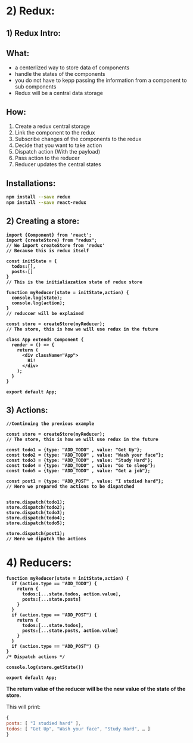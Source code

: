 # 2) Redux:


## 1) Redux Intro:

## What:
- a centerlized way to store data of components
- handle the states of the components  
- you do not have to kepp passing the information from a component to sub components
- Redux will be a central data storage


## How:

1. Create a redux central storage
2. Link the component to the redux
3. Subscribe changes of the components to the redux
4. Decide that you want to take action
5. Dispatch action (With the payload)
6. Pass action to the reducer
7. Reducer updates the central states



## Installations:

<b>

```bash
npm install --save redux
npm install --save react-redux
```

</b>





## 2) Creating a store:

<b>

```Js
import {Component} from 'react';
import {createStore} from "redux";
// We import createStore from 'redux'
// Because this is redux itself

const initState = {
  todos:[],
  posts:[]
}
// This is the initialiazation state of redux store

function myReducer(state = initState,action) {
  console.log(state);
  console.log(action);
}
// reduccer will be explained

const store = createStore(myReducer);
// The store, this is how we will use redux in the future

class App extends Component {
  render = () => {
    return (
      <div className="App">
        Hi!
      </div>
    );
  }
}

export default App;
```

</b>










## 3) Actions:

<b>

```Js
//Continuing the previous example

const store = createStore(myReducer);
// The store, this is how we will use redux in the future

const todo1 = {type: "ADD_TODO" , value: "Get Up"};
const todo2 = {type: "ADD_TODO" , value: "Wash your face"};
const todo3 = {type: "ADD_TODO" , value: "Study Hard"};
const todo4 = {type: "ADD_TODO" , value: "Go to sleep"};
const todo5 = {type: "ADD_TODO" , value: "Get a job"};

const post1 = {type: "ADD_POST" , value: "I studied hard"};
// Here we prepared the actions to be dispatched


store.dispatch(todo1);
store.dispatch(todo2);
store.dispatch(todo3);
store.dispatch(todo4);
store.dispatch(todo5);

store.dispatch(post1);
// Here we dipatch the actions
```

</b>












# 4) Reducers:


<b>

```Js
function myReducer(state = initState,action) {
  if (action.type == "ADD_TODO") {
    return {
      todos:[...state.todos, action.value],
      posts:[...state.posts]
    }
  }
  if (action.type == "ADD_POST") {
    return {
      todos:[...state.todos],
      posts:[...state.posts, action.value]
    }
  }
  if (action.type == "ADD_POST") {}
}
/* Dispatch actions */

console.log(store.getState())

export default App;
```

The return value of the reducer will be the new value of the state of the 
store.

</b>

This will print:

```js
{
posts: [ "I studied hard" ],
todos: [ "Get Up", "Wash your face", "Study Hard", … ]
​}
```




















